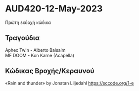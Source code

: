 # AUD420-12-May-2023

Πρώτη εκδοχή κώδικα 

Τραγούδια
---------

Aphex Twin - Alberto Balsalm<br>
MF DOOM - Kon Karne (Acapella)

Κώδικας Βροχής/Κεραυνού
-----------------------

«Rain and thunder» by Jonatan Liljedahl
https://sccode.org/1-e
